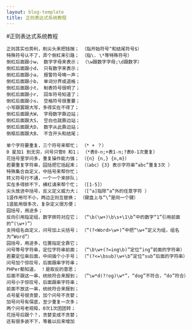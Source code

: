 ```yaml
---
layout: blog-template
title: 正则表达式系统教程
---
```

#正则表达式系统教程

	正则其实也势利，削尖头来把钱揣； （指开始符号^和结尾符号$）
	特殊符号认不了，弄个倒杠来引路； （指\. \*等特殊符号）
	倒杠后面跟小w， 数字字母来表示； （\w跟数字字母;\d跟数字）
	倒杠后面跟小d， 只有数字来表示；
	倒杠后面跟小a， 报警符号嘀一声；
	倒杠后面跟小b， 单词分界或退格；
	倒杠后面跟小t， 制表符号很明了；
	倒杠后面跟小r， 回车符号知道了；
	倒杠后面跟小s， 空格符号很重要；
	小写跟罢跟大写，多得实在不得了；
	倒杠后面跟大W， 字母数字靠边站；
	倒杠后面跟大S， 空白也就靠边站；
	倒杠后面跟大D， 数字从此靠边站；
	倒框后面跟大B， 不含开头和结尾；
	
	单个字符要重复，三个符号来帮忙； （* + ？）
	0 星加1 到无穷，问号只管0 和1； （*表0-n;+表1-n;?表0-1次重复）
	花括号里学问多，重复操作能力强； （{n} {n,} {n,m}）
	若要重复字符串，园括把它括起来； （（abc）{3} 表示字符串“abc”重复3次 ）
	特殊集合自定义，中括号来帮你忙；
	转义符号行不通，一个一个来排队；
	实在多得排不下，横杠请来帮个忙； （[1-5]）
	尖头放进中括号，反义定义威力大； （[^a]指除“a”外的任意字符 ）
	1竖作用可不小，两边正则互替换； （键盘上与“\”是同一个键）
	1竖能用很多次，复杂定义很方便；
	园括号，用途多；
	反向引用指定组，数字排符对应它； （“\b(\w+)\b\s+\1\b”中的数字“1”引用前面的“(\w+)”）
	支持组名自定义，问号加上尖括号； （“(?<Word>\w+)”中把“\w+”定义为组，组名为“Word”）
	园括号，用途多，位置指定全靠它；
	问号等号字符串，定位字符串前面； （“\b\w+(?=ing\b)”定位“ing”前面的字符串）
	若要定位串后面，中间插个小于号； （“(?<=\bsub)\w+\b”定位“sub”后面的字符串）
	问号加个惊叹号，后面跟串字符串；
	PHPer都知道， ！是取反的意思；
	后面不跟这一串，统统符合来报到； （“\w*d(?!og)\w*”，“dog”不符合，“do”符合）
	问号小于惊叹号，后面跟串字符串；
	前面不放这一串，统统符合来报到；
	点号星号很贪婪，加个问号不贪婪；
	加号问号有保底，至少重复一次多；
	两个问号老规矩，0次1次团团转；
	花括号后跟个？，贪婪变成不贪婪；
	还有很多装不下，等着以后来增加